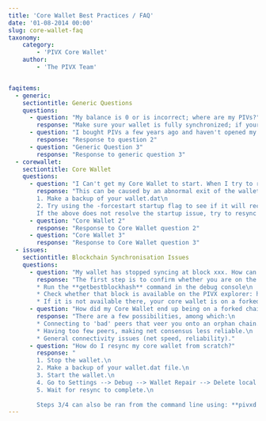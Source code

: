 ```yaml
---
title: 'Core Wallet Best Practices / FAQ'
date: '01-08-2014 00:00'
slug: core-wallet-faq
taxonomy:
    category:
        - 'PIVX Core Wallet'
    author:
        - 'The PIVX Team'


faqitems:
  - generic:
    sectiontitle: Generic Questions
    questions:
      - question: "My balance is 0 or is incorrect; where are my PIVs?"
        response: "Make sure your wallet is fully synchronized; if your wallet is partially synchronized it will only show a partial balance."
      - question: "I bought PIVs a few years ago and haven't opened my wallet for ages. I had zPIVs and they don't appear in my wallet anymore. How do I recover them?"
        response: "Response to question 2"
      - question: "Generic Question 3"
        response: "Response to generic question 3"
  - corewallet:
    sectiontitle: Core Wallet
    questions:
      - question: "I Can't get my Core Wallet to start. When I try to run it nothing happens, an error is displayed, the window disappears, the loading window never completes, or another startup issue is encountered."
        response: "This can be caused by an abnormal exit of the wallet, resulting in corruption of your local blockchain cache.\n
        1. Make a backup of your wallet.dat\n
        2. Try using the -forcestart startup flag to see if it will recover from a failed start (If using Windows GUI, you will need to make a shortcut to the pivx-qt.exe file with the -forcestart flag; From the command line on all operating systems you can call the pivxd daemon with the switch -forcestart)\n
        If the above does not resolve the startup issue, try to resync the blockchain."
      - question: "Core Wallet 2"
        response: "Response to Core Wallet question 2"
      - question: "Core Wallet 3"
        response: "Response to Core Wallet question 3"
  - issues:
    sectiontitle: Blockchain Synchronisation Issues
    questions:
      - question: "My wallet has stopped syncing at block xxx. How can I fix it?"
        response: "The first step is to confirm whether you are on the right chain. To do so, follow the following steps:\n
        * Run the **getbestblockhash** command in the debug console\n
        * Check whether that block is available on the PIVX explorer: https://explorer.pivx.link/\n
        * If it is not available there, your core wallet is on a forked chain, and needs to be resynced from scratch (see below for steps)"
      - question: "How did my Core Wallet end up being on a forked chain?"
        response: "There are a few possibilities, among which:\n
        * Connecting to 'bad' peers that veer you onto an orphan chain.\n
        * Having too few peers, making net consensus less reliable.\n
        * General connectivity issues (net speed, reliability)."
      - question: "How do I resync my core wallet from scratch?"
        response: "
        1. Stop the wallet.\n
        2. Make a backup of your wallet.dat file.\n
        3. Start the wallet.\n
        4. Go to Settings --> Debug --> Wallet Repair --> Delete local blockchain.\n
        5. Wait for resync to complete.\n
        
        Steps 3/4 can also be ran from the command line using: **pivxd -daemon -resync**"
---
```




